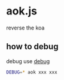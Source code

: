 # aok.js
reverse the koa



## how to debug
debug use [debug](https://www.npmjs.com/package/debug)
```bash
DEBUG=* aok xxx xxx
```